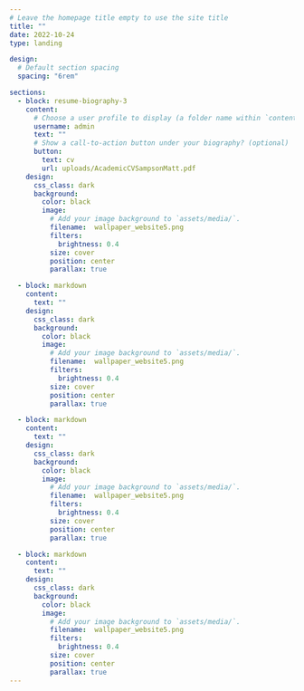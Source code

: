 ```yaml
---
# Leave the homepage title empty to use the site title
title: ""
date: 2022-10-24
type: landing

design:
  # Default section spacing
  spacing: "6rem"

sections:
  - block: resume-biography-3
    content:
      # Choose a user profile to display (a folder name within `content/authors/`)
      username: admin
      text: ""
      # Show a call-to-action button under your biography? (optional)
      button:
        text: cv
        url: uploads/AcademicCVSampsonMatt.pdf
    design:
      css_class: dark
      background:
        color: black
        image:
          # Add your image background to `assets/media/`.
          filename:  wallpaper_website5.png 
          filters:
            brightness: 0.4
          size: cover
          position: center
          parallax: true

  - block: markdown
    content:
      text: ""
    design:
      css_class: dark
      background:
        color: black
        image:
          # Add your image background to `assets/media/`.
          filename:  wallpaper_website5.png
          filters:
            brightness: 0.4
          size: cover
          position: center
          parallax: true

  - block: markdown
    content:
      text: ""
    design:
      css_class: dark
      background:
        color: black
        image:
          # Add your image background to `assets/media/`.
          filename:  wallpaper_website5.png 
          filters:
            brightness: 0.4
          size: cover
          position: center
          parallax: true

  - block: markdown
    content:
      text: ""
    design:
      css_class: dark
      background:
        color: black
        image:
          # Add your image background to `assets/media/`.
          filename:  wallpaper_website5.png 
          filters:
            brightness: 0.4
          size: cover
          position: center
          parallax: true
---
```

